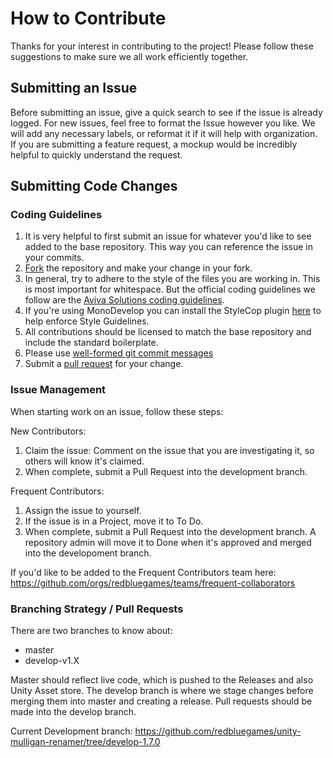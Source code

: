 # How to Contribute #

Thanks for your interest in contributing to the project! Please follow these suggestions to make sure we all work efficiently together.

## Submitting an Issue ##
Before submitting an issue, give a quick search to see if the issue is already logged. For new issues, feel free to format the Issue however you like. We will add any necessary labels, or reformat it if it will help with organization. If you are submitting a feature request, a mockup would be incredibly helpful to quickly understand the request.

## Submitting Code Changes ##

### Coding Guidelines ###

1. It is very helpful to first submit an issue for whatever you'd like to see added to the base repository. 
This way you can reference the issue in your commits.
1. [Fork](https://help.github.com/articles/fork-a-repo/) the repository and make your change in your fork.
1. In general, try to adhere to the style of the files you are working in. This is most important for whitespace. But the official coding guidelines we follow are the [Aviva Solutions coding guidelines](https://csharpcodingguidelines.com/). 
1. If you're using MonoDevelop you can install the StyleCop plugin [here](http://addins.monodevelop.com/Project/Index/54) to help enforce Style Guidelines.
1. All contributions should be licensed to match the base repository and include the standard boilerplate.
1. Please use [well-formed git commit messages](http://tbaggery.com/2008/04/19/a-note-about-git-commit-messages.html)
1. Submit a [pull request](https://help.github.com/articles/creating-a-pull-request) for your change.

### Issue Management ###
When starting work on an issue, follow these steps:

New Contributors:
1. Claim the issue: Comment on the issue that you are investigating it, so others will know it's claimed.
2. When complete, submit a Pull Request into the development branch.

Frequent Contributors:
1. Assign the issue to yourself.
2. If the issue is in a Project, move it to To Do.
3. When complete, submit a Pull Request into the development branch. A repository admin will move it to Done when it's approved and merged into the developoment branch.

If you'd like to be added to the Frequent Contributors team here: https://github.com/orgs/redbluegames/teams/frequent-collaborators

### Branching Strategy / Pull Requests ###

There are two branches to know about:
* master
* develop-v1.X

Master should reflect live code, which is pushed to the Releases and also Unity Asset store. The develop branch is where we  stage changes before merging them into master and creating a release. Pull requests should be made into the develop branch.

Current Development branch: https://github.com/redbluegames/unity-mulligan-renamer/tree/develop-1.7.0
